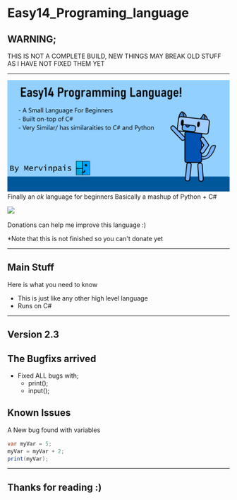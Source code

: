 # Easy14_Programing_language

## WARNING;
THIS IS NOT A COMPLETE BUILD, NEW THINGS MAY BREAK OLD STUFF AS I HAVE NOT FIXED THEM YET

___

![Easy14 Repository Thumbnail](Images/repo%20github%20thumnail.png)
Finally an *ok* language for beginners
Basically a mashup of Python + C#

<img width="75" src="https://www.svgrepo.com/show/86407/donate.svg"></img>

Donations can help me improve this language :) 

*Note that this is not finished so you can't donate yet
___

## Main Stuff

Here is what you need to know

* This is just like any other high level language
* Runs on C#

___

## Version 2.3

## The Bugfixs arrived

* Fixed ALL bugs with;
  * print();
  * input();

## Known Issues

<!--None, atleast of now :|-->
A New bug found with variables

```C#
var myVar = 5;
myVar = myVar + 2;
print(myVar);
```

___

## Thanks for reading :)
